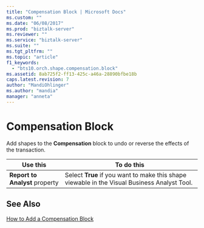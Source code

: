 ```yaml
---
title: "Compensation Block | Microsoft Docs"
ms.custom: ""
ms.date: "06/08/2017"
ms.prod: "biztalk-server"
ms.reviewer: ""
ms.service: "biztalk-server"
ms.suite: ""
ms.tgt_pltfrm: ""
ms.topic: "article"
f1_keywords: 
  - "bts10.orch.shape.compensation.block"
ms.assetid: 8ab725f2-ff13-425c-a46a-28890bfbe18b
caps.latest.revision: 7
author: "MandiOhlinger"
ms.author: "mandia"
manager: "anneta"
---
```

# Compensation Block
Add shapes to the **Compensation** block to undo or reverse the effects of the transaction.  
  
|Use this|To do this|  
|--------------|----------------|  
|**Report to Analyst** property|Select **True** if you want to make this shape viewable in the Visual Business Analyst Tool.|  
  
## See Also  
 [How to Add a Compensation Block](../core/how-to-add-a-compensation-block.md)